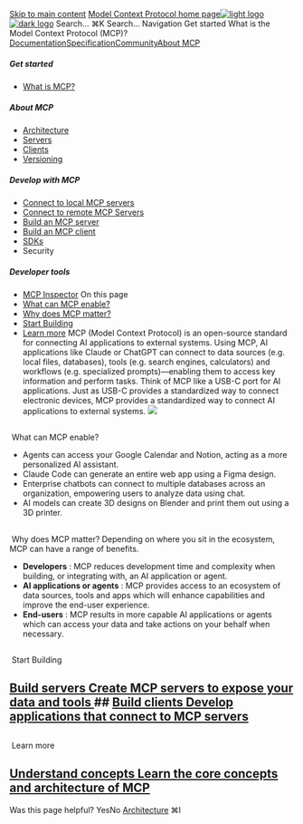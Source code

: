 [Skip to main content](#content-area)
[Model Context Protocol home page![light logo](https://mintcdn.com/mcp/4ZXF1PrDkEaJvXpn/logo/light.svg?fit=max&auto=format&n=4ZXF1PrDkEaJvXpn&q=85&s=4498cb8a57d574005f3dca62bdd49c95)![dark logo](https://mintcdn.com/mcp/4ZXF1PrDkEaJvXpn/logo/dark.svg?fit=max&auto=format&n=4ZXF1PrDkEaJvXpn&q=85&s=c0687c003f8f2cbdb24772ab4c8a522c)](/)
Search...
⌘K
Search...
Navigation
Get started
What is the Model Context Protocol (MCP)?
[Documentation](/docs/getting-started/intro)[Specification](/specification/2025-06-18)[Community](/community/communication)[About MCP](/about)
##### Get started
 * [What is MCP?](/docs/getting-started/intro)
##### About MCP
 * [Architecture](/docs/learn/architecture)
 * [Servers](/docs/learn/server-concepts)
 * [Clients](/docs/learn/client-concepts)
 * [Versioning](/specification/versioning)
##### Develop with MCP
 * [Connect to local MCP servers](/docs/develop/connect-local-servers)
 * [Connect to remote MCP Servers](/docs/develop/connect-remote-servers)
 * [Build an MCP server](/docs/develop/build-server)
 * [Build an MCP client](/docs/develop/build-client)
 * [SDKs](/docs/sdk)
 * Security
##### Developer tools
 * [MCP Inspector](/docs/tools/inspector)
On this page
 * [What can MCP enable?](#what-can-mcp-enable%3F)
 * [Why does MCP matter?](#why-does-mcp-matter%3F)
 * [Start Building](#start-building)
 * [Learn more](#learn-more)
MCP (Model Context Protocol) is an open-source standard for connecting AI applications to external systems. Using MCP, AI applications like Claude or ChatGPT can connect to data sources (e.g. local files, databases), tools (e.g. search engines, calculators) and workflows (e.g. specialized prompts)—enabling them to access key information and perform tasks. Think of MCP like a USB-C port for AI applications. Just as USB-C provides a standardized way to connect electronic devices, MCP provides a standardized way to connect AI applications to external systems.
![](https://mintcdn.com/mcp/bEUxYpZqie0DsluH/images/mcp-simple-diagram.png?fit=max&auto=format&n=bEUxYpZqie0DsluH&q=85&s=35268aa0ad50b8c385913810e7604550)
## 
[​](#what-can-mcp-enable%3F)
What can MCP enable?
 * Agents can access your Google Calendar and Notion, acting as a more personalized AI assistant.
 * Claude Code can generate an entire web app using a Figma design.
 * Enterprise chatbots can connect to multiple databases across an organization, empowering users to analyze data using chat.
 * AI models can create 3D designs on Blender and print them out using a 3D printer.
## 
[​](#why-does-mcp-matter%3F)
Why does MCP matter?
Depending on where you sit in the ecosystem, MCP can have a range of benefits.
 * **Developers** : MCP reduces development time and complexity when building, or integrating with, an AI application or agent.
 * **AI applications or agents** : MCP provides access to an ecosystem of data sources, tools and apps which will enhance capabilities and improve the end-user experience.
 * **End-users** : MCP results in more capable AI applications or agents which can access your data and take actions on your behalf when necessary.
## 
[​](#start-building)
Start Building
## [Build servers Create MCP servers to expose your data and tools ](/docs/develop/build-server)## [Build clients Develop applications that connect to MCP servers ](/docs/develop/build-client)
## 
[​](#learn-more)
Learn more
## [Understand concepts Learn the core concepts and architecture of MCP ](/docs/learn/architecture)
Was this page helpful?
YesNo
[Architecture](/docs/learn/architecture)
⌘I